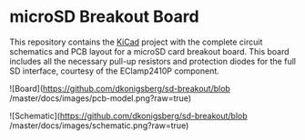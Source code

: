 # microSD Breakout Board

This repository contains the [KiCad](http://kicad-pcb.org/) project
with the complete circuit schematics and PCB layout for a microSD
card breakout board. This board includes all the necessary pull-up
resistors and protection diodes for the full SD interface, courtesy
of the EClamp2410P component.

![Board](https://github.com/dkonigsberg/sd-breakout/blob
/master/docs/images/pcb-model.png?raw=true)

![Schematic](https://github.com/dkonigsberg/sd-breakout/blob
/master/docs/images/schematic.png?raw=true)
